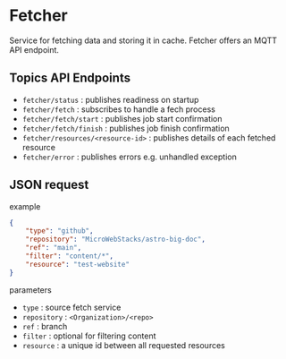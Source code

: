 # Fetcher
Service for fetching data and storing it in cache. Fetcher offers an MQTT API endpoint.

## Topics API Endpoints

* `fetcher/status` : publishes readiness on startup
* `fetcher/fetch` : subscribes to handle a fech process
* `fetcher/fetch/start` : publishes job start confirmation
* `fetcher/fetch/finish` : publishes job finish confirmation
* `fetcher/resources/<resource-id>` : publishes details of each fetched resource
* `fetcher/error` : publishes errors e.g. unhandled exception

## JSON request

example

```json
{
    "type": "github",
    "repository": "MicroWebStacks/astro-big-doc",
    "ref": "main",
    "filter": "content/*",
    "resource": "test-website"
}
```

parameters

* `type` : source fetch service
* `repository` : `<Organization>/<repo>`
* `ref` : branch
* `filter` : optional for filtering content
* `resource` : a unique id between all requested resources
